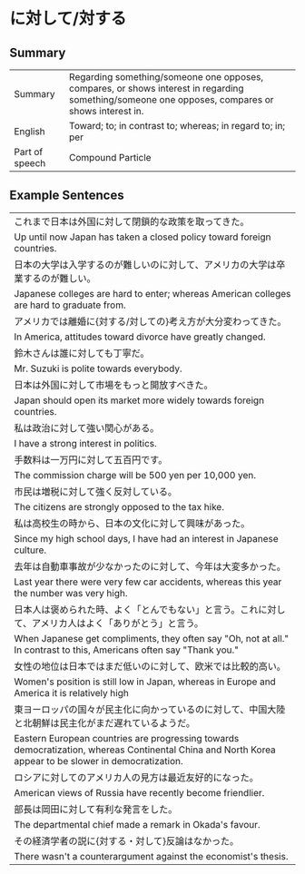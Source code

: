 # に対して/対する

## Summary

<table><tr>   <td>Summary</td>   <td>Regarding something/someone one opposes, compares, or shows interest in regarding something/someone one opposes, compares or shows interest in.</td></tr><tr>   <td>English</td>   <td>Toward; to; in contrast to; whereas; in regard to; in; per</td></tr><tr>   <td>Part of speech</td>   <td>Compound Particle</td></tr></table>

## Example Sentences

<table><tr><td>これまで日本は外国に対して閉鎖的な政策を取ってきた。</td></tr><tr><td>Up until now Japan has taken a closed policy toward foreign countries.</td></tr><tr><td>日本の大学は入学するのが難しいのに対して、アメリカの大学は卒業するのが難しい。</td></tr><tr><td>Japanese colleges are hard to enter; whereas American colleges are hard to graduate from.</td></tr><tr><td>アメリカでは離婚に{対する/対しての}考え方が大分変わってきた。</td></tr><tr><td>In America, attitudes toward divorce have greatly changed.</td></tr><tr><td>鈴木さんは誰に対しても丁寧だ。</td></tr><tr><td>Mr. Suzuki is polite towards everybody.</td></tr><tr><td>日本は外国に対して市場をもっと開放すべきた。</td></tr><tr><td>Japan should open its market more widely towards foreign countries.</td></tr><tr><td>私は政治に対して強い関心がある。</td></tr><tr><td>I have a strong interest in politics.</td></tr><tr><td>手数料は一万円に対して五百円です。</td></tr><tr><td>The commission charge will be 500 yen per 10,000 yen.</td></tr><tr><td>市民は増税に対して強く反対している。</td></tr><tr><td>The citizens are strongly opposed to the tax hike.</td></tr><tr><td>私は高校生の時から、日本の文化に対して興味があった。</td></tr><tr><td>Since my high school days, I have had an interest in Japanese culture.</td></tr><tr><td>去年は自動車事故が少なかったのに対して、今年は大変多かった。</td></tr><tr><td>Last year there were very few car accidents, whereas this year the number was very high.</td></tr><tr><td>日本人は褒められた時、よく「とんでもない」と言う。これに対して、アメリカ人はよく「ありがとう」と言う。</td></tr><tr><td>When Japanese get compliments, they often say &quot;Oh, not at all.&quot; In contrast to this, Americans often say &quot;Thank you.&quot;</td></tr><tr><td>女性の地位は日本ではまだ低いのに対して、欧米では比較的高い。</td></tr><tr><td>Women's position is still low in Japan, whereas in Europe and America it is relatively high</td></tr><tr><td>東ヨーロッパの国々が民主化に向かっているのに対して、中国大陸と北朝鮮は民主化がまだ遅れているようだ。</td></tr><tr><td>Eastern European countries are progressing towards democratization, whereas Continental China and North Korea appear to be slower in democratization.</td></tr><tr><td>ロシアに対してのアメリカ人の見方は最近友好的になった。</td></tr><tr><td>American views of Russia have recently become friendlier.</td></tr><tr><td>部長は岡田に対して有利な発言をした。</td></tr><tr><td>The departmental chief made a remark in Okada's favour.</td></tr><tr><td>その経済学者の説に{対する・対して}反論はなかった。</td></tr><tr><td>There wasn't a counterargument against the economist's thesis.</td></tr></table>

